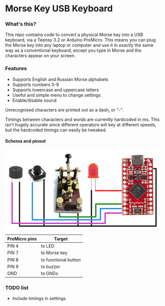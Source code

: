 # Morse Key USB Keyboard

### What's this?

This repo contains code to convert a physical Morse key into a USB keyboard, via a Teensy 3.2 or Arduino ProMicro. This means you can plug the Morse key into any laptop or computer and use it in exactly the same way as a conventional keyboard, except you type in Morse and the characters appear on your screen.

### Features

* Supports English and Russian Morse alphabets
* Supports numbers 0-9
* Supports lowercase and uppercase letters
* Useful and simple menu to change settings
* Enable/disable sound

Unrecognised characters are printed out as a dash, or "-".

Timings between characters and words are currently hardcoded in ms. This isn't hugely accurate since different operators will key at different speeds, but the hardcoded timings can easily be tweaked.

#### Schema and pinout

![alt text](https://github.com/save2love/morse/raw/master/schema.png "Logo Title Text 1")

| ProMicro pins | Target               |
| ------------- |----------------------|
| PIN 4         | to LED               |
| PIN 7         | to Morse key         |
| PIN 8         | to functional button |
| PIN 9         | to buzzer            |
| GND           | to GNDs              |

### TODO list

* Include timings in settings
